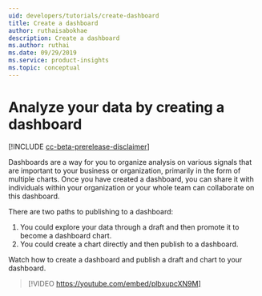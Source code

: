 ```yaml
---
uid: developers/tutorials/create-dashboard
title: Create a dashboard
author: ruthaisabokhae
description: Create a dashboard
ms.author: ruthai
ms.date: 09/29/2019
ms.service: product-insights
ms.topic: conceptual
---
```

# Analyze your data by creating a dashboard
[!INCLUDE [cc-beta-prerelease-disclaimer]( includes/cc-beta-prerelease-disclaimer.md)]

Dashboards are a way for you to organize analysis on various signals that are important to your business or organization, primarily in the form of multiple charts. Once you have created a dashboard, you can share it with individuals within your organization or your whole team can collaborate on this dashboard.  

There are two paths to publishing to a dashboard:
1.	You could explore your data through a draft and then promote it to become a dashboard chart. 
2.	You could create a chart directly and then publish to a dashboard.

Watch how to create a dashboard and publish a draft and chart to your dashboard.


>[!VIDEO https://youtube.com/embed/plbxupcXN9M]
